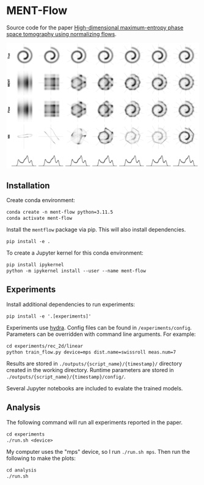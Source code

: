 # MENT-Flow

Source code for the paper [High-dimensional maximum-entropy phase space tomography using normalizing flows](https://doi.org/10.1103/PhysRevResearch.6.033163).

<img src="docs/fig_ment_swissroll.png" width="800px">


## Installation

Create conda environment:

```
conda create -n ment-flow python=3.11.5
conda activate ment-flow
```

Install the `mentflow` package via pip. This will also install dependencies.

```
pip install -e .
```

To create a Jupyter kernel for this conda environment:

```
pip install ipykernel
python -m ipykernel install --user --name ment-flow
```


## Experiments

Install additional dependencies to run experiments:

```
pip install -e '.[experiments]'
```

Experiments use [hydra](https://hydra.cc). Config files can be found in `/experiments/config`. Parameters can be overridden with command line arguments. For example: 
```
cd experiments/rec_2d/linear
python train_flow.py device=mps dist.name=swissroll meas.num=7
```
Results are stored in `./outputs/{script_name}/{timestamp}/` directory created in the working directory. Runtime parameters are stored in `./outputs/{script_name}/{timestamp}/config/`.

Several Jupyter notebooks are included to evalate the trained models.


## Analysis 

The following command will run all experiments reported in the paper.

```
cd experiments
./run.sh <device>
```

My computer uses the "mps" device, so I run `./run.sh mps`. Then run the following to make the plots:

```
cd analysis
./run.sh
```

